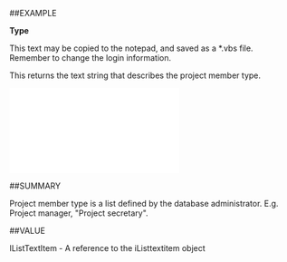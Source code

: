
##EXAMPLE

**Type**

This text may be copied to the notepad, and saved as a *.vbs file. Remember to change the login information.

This returns the text string that describes the project member type.

![](..\..\Examples\vbs\SOProjectMember.Type.vbs.txt)


##SUMMARY

Project member type is a list defined by the database administrator. E.g. Project manager, "Project secretary".


##VALUE

IListTextItem - A reference to the iListtextitem object

